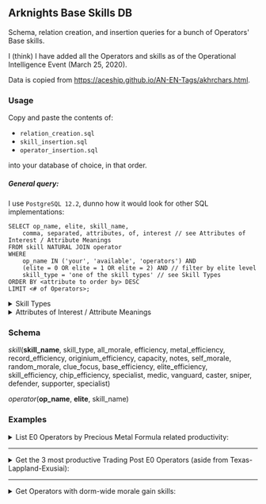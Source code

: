 ## Arknights Base Skills DB
Schema, relation creation, and insertion queries for a bunch of Operators' Base skills.

I (think) I have added all the Operators and skills as of the Operational Intelligence Event (March 25, 2020).

Data is copied from https://aceship.github.io/AN-EN-Tags/akhrchars.html.

### Usage
Copy and paste the contents of:

- `relation_creation.sql`
- `skill_insertion.sql`
- `operator_insertion.sql`

into your database of choice, in that order.

##### General query:

I use `PostgreSQL 12.2`, dunno how it would look for other SQL implementations:
```
SELECT op_name, elite, skill_name,
    comma, separated, attributes, of, interest // see Attributes of Interest / Attribute Meanings
FROM skill NATURAL JOIN operator
WHERE
    op_name IN ('your', 'available', 'operators') AND
    (elite = 0 OR elite = 1 OR elite = 2) AND // filter by elite level
    skill_type = 'one of the skill types' // see Skill Types
ORDER BY <attribute to order by> DESC
LIMIT <# of Operators>;
```

<details>
<summary>Skill Types</summary>

- `'hq'`: Control Center
- `'power'`: Power Plant
- `'factory'`: Factory
- `'trade'`: Trading Post
- `'dorm'`: Dormitory
- `'reception'`: Reception Room
- `'workshop'`: Workshop
- `'office'`: Office
- `'training'`: Training Room
</details>

<details>
<summary>Attributes of Interest / Attribute Meanings</summary>

`'hq'` attributes:
- `efficiency`: all Trade Posts' order acquisition efficiency modifier
- `all_morale`: morale consumed per hour modifier , for all Control Center Operators
- `notes`: special conditions

`'power'` attributes:
- `efficiency`: drone recharge rate modifier

`'factory'` attributes:
- `metal_efficiency`: Precious Metal productivity modifier
- `record_efficiency`: Battle Record productivity modifier
- `originium_efficiency`: Originium Materials productivity modifier
- `capacity`: capacity limit modifier
- `self_morale`: morale consumed per hour modifier, for Operator
- `notes`: special conditions

`'trade'` attributes:
- `efficiency`: order acquisition efficiency modifier
- `capacity`: order limit modifier
- `self_morale`: morale consumed per hour modifier, for Operator
- `notes`: special conditions

`'dorm'` attributes:
- `self_morale`: self morale recovered per hour modifier
- `random_morale`: randomly pick one Operator in Dormitory to gain an additional &lt;value&gt; morale, once per hour
- `all_morale`: morale recovered per hour modifier for all Operators in that Dormitory

`'reception'` attributes:
- `efficiency`: Clue search speed modifier
- `clue_focus`: increases the chance of finding Clue #&lt;value&gt;

`'workshop'` attributes:
- `base_efficiency`: byproduct chance modifier for Base Material
- `elite_efficiency`: byproduct chance modifier for Elite Material
- `skill_efficiency`: byproduct chance modifier for Skill Summary
- `chip_efficiency`: byproduct chance modifier for Chip

`'office'` attributes:
- `efficiency`: HR accumulation speed modifier

`'training'` attributes:
- `guard`: Guard Operators' Specialization training speed modifier
- `medic`: Medic Operators' Specialization training speed modifier
- `vanguard`: Vanguard Operators' Specialization training speed modifier
- `caster`: Caster Operators' Specialization training speed modifier
- `sniper`: Sniper Operators' Specialization training speed modifier
- `defender`: Defender Operators' Specialization training speed modifier
- `supporter`: Supporter Operators' Specialization training speed modifier
- `specialist`: Specialist Operators' Specialization training speed modifier
</details>

### Schema

*skill*(**skill_name**, skill_type, all_morale, efficiency, metal_efficiency, record_efficiency, originium_efficiency, capacity, notes, self_morale, random_morale, clue_focus, base_efficiency, elite_efficiency, skill_efficiency, chip_efficiency, specialist, medic, vanguard, caster, sniper, defender, supporter, specialist)

*operator*(**op_name**, **elite**, skill_name)

### Examples
<details>
<summary>List E0 Operators by Precious Metal Formula related productivity:</summary>

```
SELECT op_name, skill_name, metal_efficiency
FROM operator NATURAL JOIN skill
WHERE
    skill_type = 'factory'
    AND elite = 0
ORDER BY metal_efficiency DESC;
```
Output:
```
  op_name   |          skill_name          | metal_efficiency
------------+------------------------------+------------------
 Haze       | Metalwork Alpha              |               30
 Jessica    | Standardization Beta         |               25
 Kroos      | Slowcoach                    |               25
 Vanilla    | Standardization Beta         |               25
 Popukar    | Troublemaker                 |               25
 Fang       | Hothead                      |               25
 Silence    | Rhine Tech Alpha             |               15
 Ptilopsis  | Rhine Tech Alpha             |               15
 Meteor     | Standardization Alpha        |               15
 Beagle     | Warehouse Organization Alpha |               10
 Cardigan   | Warehouse Organization Alpha |               10
 Cuora      | Warehouse Organization Beta  |               10
 Noir Corne | Warehouse Organization Beta  |               10
 FEater     | Combat Guidance Video        |                0
 Eyjafjalla | Volcanologist                |                0
 Vigna      | Combat Guidance Video        |                0
 Vermeil    | Junkman                      |                0
 Vulcan     | Craftsmanship Spirit Alpha   |               -5
(18 rows)
```
</details>

---

<details>
<summary>Get the 3 most productive Trading Post E0 Operators (aside from Texas-Lappland-Exusiai):</summary>

```
SELECT op_name, skill_name, efficiency
FROM operator NATURAL JOIN skill
WHERE
    op_name NOT IN ('Texas', 'Lappland', 'Exusiai')
    AND skill_type = 'trade'
    AND elite = 0
ORDER BY efficiency DESC
LIMIT 3;
```
Output:
```
 op_name  |  skill_name   | efficiency
----------+---------------+------------
 Gummy    | Communication |         30
 Midnight | Communication |         30
 Catapult | Communication |         30
(3 rows)
```
Well, I considered Yato's level 30 base skill to be an E1 skill, so it did actually return the optimal 3 E0 Operators for Trading Posts. There are actually 5 E0 Operators with 30% trading post productivity: Catapult, Yato, Gummy, Midnight, and Mousse.
</details>

---

<details>
<summary>Get Operators with dorm-wide morale gain skills:</summary>

```
SELECT op_name, elite, skill_name, all_morale
FROM operator NATURAL JOIN skill
WHERE
    skill_type = 'dorm' AND
    all_morale != 0;
```
Output:
```
   op_name   | elite |    skill_name    | all_morale 
-------------+-------+------------------+------------
 Amiya       |     2 | Violin Solo      |       0.15
 Durin       |     0 | Laziness         |       0.20
 Durin       |     1 | Sleepiness       |       0.25
 Nightingale |     0 | Inspiration      |       0.10
 Nightingale |     2 | Lady of the Lamp |       0.20
 Siege       |     0 | Leader           |       0.15
 Siege       |     2 | Lionheart        |       0.20
 Sora        |     0 | Idol             |       0.15
 Zima        |     0 | Leader           |       0.15
 Zima        |     2 | General Zima     |       0.20
(10 rows)
```
</details>
